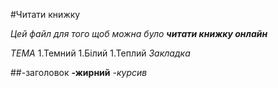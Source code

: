 #Читати книжку

*Цей файл для того щоб можна було **читати книжку онлайн***

*ТЕМА*
1.Темний
1.Білий
1.Теплий
*Закладка*




##-заголовок
**-жирний**
*-курсив*